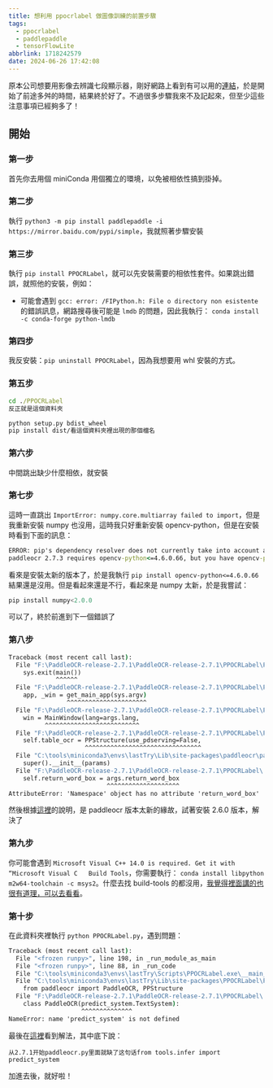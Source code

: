 ```yaml
---
title: 想利用 ppocrlabel 做圖像訓練的前置步驟
tags:
  - ppocrlabel
  - paddlepaddle
  - tensorFlowLite
abbrlink: 1718242579
date: 2024-06-26 17:42:08
---
```



原本公司想要用影像去辨識七段顯示器，剛好網路上看到有可以用的[連結](<https://github.com/renjithsasidharan/seven-segment-ocr>)，於是開始了前途多舛的時間，結果終於好了。不過很多步驟我來不及記起來，但至少這些注意事項已經夠多了！
<!-- more -->

## 開始

### 第一步

首先你去用個 miniConda 用個獨立的環境，以免被相依性搞到掛掉。

### 第二步

執行 `python3 -m pip install paddlepaddle -i https://mirror.baidu.com/pypi/simple`，我就照著步驟安裝

### 第三步

執行 `pip install PPOCRLabel`，就可以先安裝需要的相依性套件。如果跳出錯誤，就照他的安裝，例如：

- 可能會遇到 `gcc: error: /FIPython.h: File o directory non esistente` 的錯誤訊息，網路搜尋後可能是 `lmdb` 的問題，因此我執行：
`conda install -c conda-forge python-lmdb`

### 第四步

我反安裝：`pip uninstall PPOCRLabel`，因為我想要用 whl 安裝的方式。

### 第五步

```cmd
cd ./PPOCRLabel 
反正就是這個資料夾

python setup.py bdist_wheel
pip install dist/看這個資料夾裡出現的那個檔名

```

### 第六步

中間跳出缺少什麼相依，就安裝

### 第七步

這時一直跳出 `ImportError: numpy.core.multiarray failed to import`，但是我重新安裝 numpy 也沒用，這時我只好重新安裝 opencv-python，但是在安裝時看到下面的訊息：

```cmd
ERROR: pip's dependency resolver does not currently take into account all the packages that are installed. This behaviour is the source of the following dependency conflicts.
paddleocr 2.7.3 requires opencv-python<=4.6.0.66, but you have opencv-python 4.10.0.84 which is incompatible.
```

看來是安裝太新的版本了，於是我執行 `pip install opencv-python<=4.6.0.66`結果還是沒用。但是看起來還是不行，看起來是 numpy 太新，於是我嘗試：

```python
pip install numpy<2.0.0
```

可以了，終於前進到下一個錯誤了

### 第八步

```cmd
Traceback (most recent call last):
  File "F:\PaddleOCR-release-2.7.1\PaddleOCR-release-2.7.1\PPOCRLabel\PPOCRLabel.py", line 2840, in <module>
    sys.exit(main())
             ^^^^^^
  File "F:\PaddleOCR-release-2.7.1\PaddleOCR-release-2.7.1\PPOCRLabel\PPOCRLabel.py", line 2828, in main
    app, _win = get_main_app(sys.argv)
                ^^^^^^^^^^^^^^^^^^^^^^
  File "F:\PaddleOCR-release-2.7.1\PaddleOCR-release-2.7.1\PPOCRLabel\PPOCRLabel.py", line 2818, in get_main_app
    win = MainWindow(lang=args.lang,
          ^^^^^^^^^^^^^^^^^^^^^^^^^^
  File "F:\PaddleOCR-release-2.7.1\PaddleOCR-release-2.7.1\PPOCRLabel\PPOCRLabel.py", line 104, in __init__
    self.table_ocr = PPStructure(use_pdserving=False,
                     ^^^^^^^^^^^^^^^^^^^^^^^^^^^^^^^^
  File "C:\tools\miniconda3\envs\lastTry\Lib\site-packages\paddleocr\paddleocr.py", line 762, in __init__
    super().__init__(params)
  File "F:\PaddleOCR-release-2.7.1\PaddleOCR-release-2.7.1\PPOCRLabel\..\ppstructure\predict_system.py", line 82, in __init__
    self.return_word_box = args.return_word_box
                           ^^^^^^^^^^^^^^^^^^^^
AttributeError: 'Namespace' object has no attribute 'return_word_box'
```

然後根據[這裡](<https://github.com/PaddlePaddle/PaddleOCR/issues/11166>)的說明，是 paddleocr 版本太新的緣故，試著安裝 2.6.0 版本，解決了

### 第九步

你可能會遇到 `Microsoft Visual C++ 14.0 is required. Get it with “Microsoft Visual C   Build Tools`，你需要執行：
`conda install libpython m2w64-toolchain -c msys2`。什麼去找 build-tools 的都沒用，[我覺得裡面講的也很有道理，可以去看看](<https://blog.csdn.net/qzzzxiaosheng/article/details/125119006>)。

### 第十步

在此資料夾裡執行 `python PPOCRLabel.py`，遇到問題：

```cmd
Traceback (most recent call last):
  File "<frozen runpy>", line 198, in _run_module_as_main
  File "<frozen runpy>", line 88, in _run_code
  File "C:\tools\miniconda3\envs\lastTry\Scripts\PPOCRLabel.exe\__main__.py", line 4, in <module>
  File "C:\tools\miniconda3\envs\lastTry\Lib\site-packages\PPOCRLabel\PPOCRLabel.py", line 40, in <module>
    from paddleocr import PaddleOCR, PPStructure
  File "F:\PaddleOCR-release-2.7.1\PaddleOCR-release-2.7.1\PPOCRLabel\..\paddleocr.py", line 575, in <module>
    class PaddleOCR(predict_system.TextSystem):
                    ^^^^^^^^^^^^^^
NameError: name 'predict_system' is not defined
```

最後在[這裡](<https://github.com/PaddlePaddle/PaddleOCR/issues/12057>)看到解法，其中底下說：

```text
从2.7.1开始paddleocr.py里面就缺了这句话from tools.infer import predict_system
```

加進去後，就好啦！

